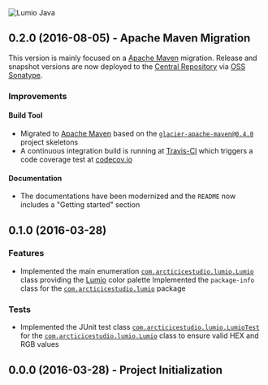 <img align="center" src="https://raw.githubusercontent.com/arcticicestudio/lumio-java/develop/src/main/assets/media/lumio-java-banner.png" alt="Lumio Java"/>

## 0.2.0 (2016-08-05) - Apache Maven Migration
This version is mainly focused on a [Apache Maven](https://maven.apache.org) migration.
Release and snapshot versions are now deployed to the [Central Repository](https://search.maven.org) via [OSS Sonatype](https://oss.sonatype.org).

### Improvements
#### Build Tool
  - Migrated to [Apache Maven](https://maven.apache.org) based on the [`glacier-apache-maven@0.4.0`](https://github.com/arcticicestudio/glacier-apache-maven) project skeletons
  - A continuous integration build is running at [Travis-CI](https://travis-ci.org/arcticicestudio/lumio-java) which triggers a code coverage test at [codecov.io](https://travis-ci.org/arcticicestudio/lumio-java)

#### Documentation
  - The documentations have been modernized and the `README` now includes a "Getting started" section

## 0.1.0 (2016-03-28)
### Features
  - Implemented the main enumeration [`com.arcticicestudio.lumio.Lumio`](https://github.com/arcticicestudio/lumio-java/blob/master/src/main/java/com/arcticicestudio/lumio/Lumio.java) class providing the [Lumio](https://github.com/arcticicestudio/lumio) color palette
  Implemented the `package-info` class for the [`com.arcticicestudio.lumio`](https://github.com/arcticicestudio/lumio-java/blob/master/src/main/java/com/arcticicestudio/lumio) package

### Tests
  - Implemented the JUnit test class [`com.arcticicestudio.lumio.LumioTest`](https://github.com/arcticicestudio/lumio-java/blob/master/src/test/java/com/arcticicestudio/lumio/LumioTest.java) for the [`com.arcticicestudio.lumio.Lumio`](https://github.com/arcticicestudio/lumio-java/blob/master/src/main/java/com/arcticicestudio/lumio/Lumio.java) class to ensure valid HEX and RGB values

## 0.0.0 (2016-03-28) - Project Initialization
